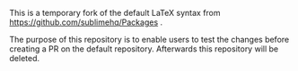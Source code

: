 This is a temporary fork of the default LaTeX syntax from https://github.com/sublimehq/Packages .

The purpose of this repository is to enable users to test the changes before creating a PR on the default repository. Afterwards this repository will be deleted.